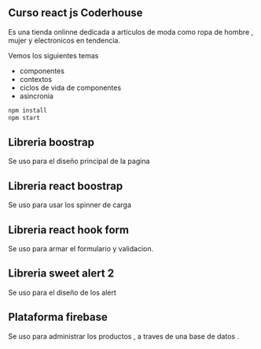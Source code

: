 ## Curso react js Coderhouse
 Es una tienda onlinne dedicada a articulos de moda como ropa de hombre , mujer y electronicos en tendencia.

Vemos los siguientes temas 
* componentes
* contextos
* ciclos de vida de componentes
* asincronia 

```javascript
npm install
npm start

```
## Libreria boostrap
Se uso para el diseño principal de la pagina

## Libreria react boostrap
Se uso para usar los spinner de carga

## Libreria react hook form
Se uso para armar el formulario y validacion.
 
## Libreria sweet alert 2 
Se uso para el diseño de los alert 

## Plataforma firebase
Se uso para administrar los productos , a traves de una base de datos .
